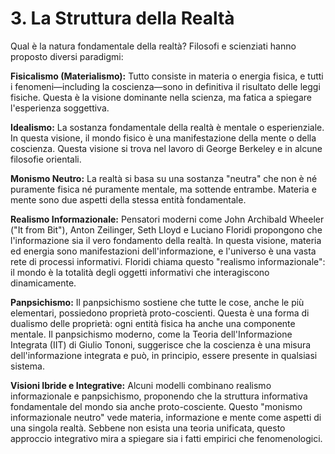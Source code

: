 # 3. La Struttura della Realtà

Qual è la natura fondamentale della realtà? Filosofi e scienziati hanno proposto diversi paradigmi:

**Fisicalismo (Materialismo):**
Tutto consiste in materia o energia fisica, e tutti i fenomeni—including la coscienza—sono in definitiva il risultato delle leggi fisiche. Questa è la visione dominante nella scienza, ma fatica a spiegare l'esperienza soggettiva.

**Idealismo:**
La sostanza fondamentale della realtà è mentale o esperienziale. In questa visione, il mondo fisico è una manifestazione della mente o della coscienza. Questa visione si trova nel lavoro di George Berkeley e in alcune filosofie orientali.

**Monismo Neutro:**
La realtà si basa su una sostanza "neutra" che non è né puramente fisica né puramente mentale, ma sottende entrambe. Materia e mente sono due aspetti della stessa entità fondamentale.

**Realismo Informazionale:**
Pensatori moderni come John Archibald Wheeler ("It from Bit"), Anton Zeilinger, Seth Lloyd e Luciano Floridi propongono che l'informazione sia il vero fondamento della realtà. In questa visione, materia ed energia sono manifestazioni dell'informazione, e l'universo è una vasta rete di processi informativi. Floridi chiama questo "realismo informazionale": il mondo è la totalità degli oggetti informativi che interagiscono dinamicamente.

**Panpsichismo:**
Il panpsichismo sostiene che tutte le cose, anche le più elementari, possiedono proprietà proto-coscienti. Questa è una forma di dualismo delle proprietà: ogni entità fisica ha anche una componente mentale. Il panpsichismo moderno, come la Teoria dell'Informazione Integrata (IIT) di Giulio Tononi, suggerisce che la coscienza è una misura dell'informazione integrata e può, in principio, essere presente in qualsiasi sistema.

**Visioni Ibride e Integrative:**
Alcuni modelli combinano realismo informazionale e panpsichismo, proponendo che la struttura informativa fondamentale del mondo sia anche proto-cosciente. Questo "monismo informazionale neutro" vede materia, informazione e mente come aspetti di una singola realtà. Sebbene non esista una teoria unificata, questo approccio integrativo mira a spiegare sia i fatti empirici che fenomenologici.
